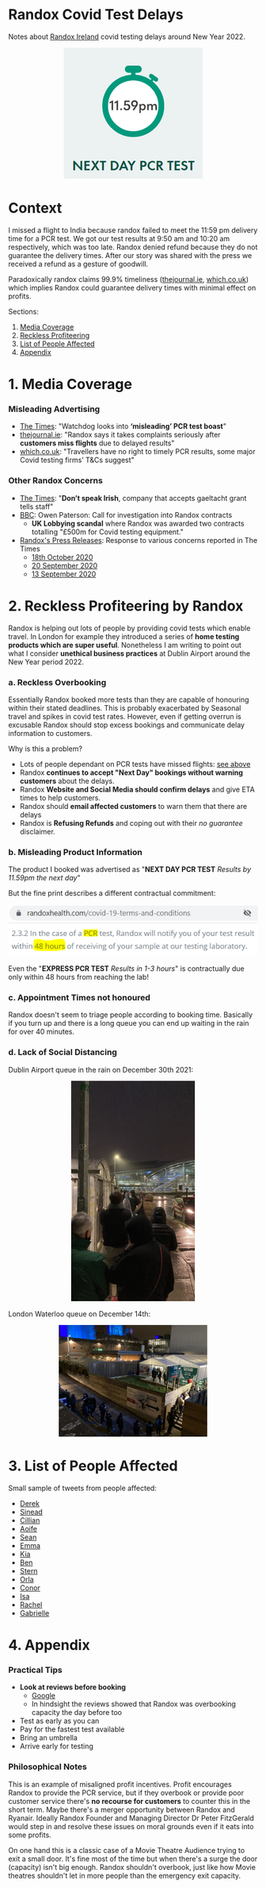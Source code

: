 # Randox Covid Test Delays
Notes about [Randox Ireland](https://booking.randox.ie/) covid testing delays around New Year 2022.
<p align="center">
  <img src="https://github.com/FergM/chronological-blog/blob/main/2022/images/2022-01-01_Randox_Next_Day_Covid_Test.PNG" />
</p>

# Context
I missed a flight to India because randox failed to meet the 11:59 pm delivery time for a PCR test. We got our test results at 9:50 am and 10:20 am respectively, which was too late. Randox denied refund because they do not guarantee the delivery times. After our story was shared with the press we received a refund as a gesture of goodwill.

Paradoxically randox claims 99.9% timeliness ([thejournal.ie](https://www.thejournal.ie/randox-pcr-testing-results-delays-5651168-Jan2022/), [which.co.uk](https://www.which.co.uk/news/2021/10/travel-news-pcr-tests-results-on-time-randox-expert-medicals-nationwide-pathology/)) which implies Randox could guarantee delivery times with minimal effect on profits.

Sections:
1. [Media Coverage](#media-coverage)
2. [Reckless Profiteering](#reckless-profiteering-by-randox)
3. [List of People Affected](#list-of-people-affected)
4. [Appendix](#appendix)

# 1. Media Coverage
### Misleading Advertising
* [The Times](https://www.thetimes.co.uk/article/watchdog-misleading-pcr-test-boast-ireland-travel-restrictions-v7gr0zwgj): "Watchdog looks into **‘misleading’ PCR test boast**"
* [thejournal.ie](https://www.thejournal.ie/randox-pcr-testing-results-delays-5651168-Jan2022/): "Randox says it takes complaints seriously after **customers miss flights** due to delayed results"
* [which.co.uk](https://www.which.co.uk/news/2021/10/travel-news-pcr-tests-results-on-time-randox-expert-medicals-nationwide-pathology/): "Travellers have no right to timely PCR results, some major Covid testing firms’ T&Cs suggest"

### Other Randox Concerns
* [The Times](https://www.thetimes.co.uk/article/dont-speak-irish-company-that-accepts-gaeltacht-grant-tells-staff-wmntxsvtr): "**Don’t speak Irish**, company that accepts gaeltacht grant tells staff"
* [BBC](https://www.bbc.com/news/uk-northern-ireland-59214966): Owen Paterson: Call for investigation into Randox contracts
    * **UK Lobbying scandal** where Randox was awarded two contracts totalling "£500m for Covid testing equipment."
* [Randox's Press Releases](https://www.randox.com/tag/sunday-times/): Response to various concerns reported in The Times
    * [18th October 2020]()
    * [20 September 2020]()
    * [13 September 2020]()

# 2. Reckless Profiteering by Randox
Randox is helping out lots of people by providing covid tests which enable travel. In London for example they introduced a series of **home testing products which are super useful**. Nonetheless I am writing to point out what I consider **unethical business practices** at Dublin Airport around the New Year period 2022.

### **a. Reckless Overbooking**
Essentially Randox booked more tests than they are capable of honouring within their stated deadlines. This is probably exacerbated by Seasonal travel and spikes in covid test rates. However, even if getting overrun is excusable Randox should stop excess bookings and communicate delay information to customers.

Why is this a problem?
* Lots of people dependant on PCR tests have missed flights: [see above](#list-of-people-affected)
* Randox **continues to accept "Next Day" bookings without warning customers** about the delays.
* Randox **Website and Social Media should confirm delays** and give ETA times to help customers.
* Randox should **email affected customers** to warn them that there are delays
* Randox is **Refusing Refunds** and coping out with their *no guarantee* disclaimer.

### b. Misleading Product Information
The product I booked was advertised as "**NEXT DAY PCR TEST** *Results by 11.59pm the next day*"

But the fine print describes a different contractual commitment:
<p align="center">
  <img src="https://github.com/FergM/chronological-blog/blob/main/2022/images/2022-01-01_Randox_PCR_Terms_and_Conditions.PNG" />
</p>

Even the "**EXPRESS PCR TEST** *Results in 1-3 hours*" is contractually due only within 48 hours from reaching the lab!

### c. Appointment Times not honoured
Randox doesn't seem to triage people according to booking time. Basically if you turn up and there is a long queue you can end up waiting in the rain for over 40 minutes.

### d. Lack of Social Distancing
Dublin Airport queue in the rain on December 30th 2021:
<p align="center">
  <img src="https://github.com/FergM/chronological-blog/blob/main/2022/images/2021-12-30_Randox_Dublin_Airport.jpg" width="250"/>
</p>

London Waterloo queue on December 14th:
<p align="center">
  <img src="https://github.com/FergM/chronological-blog/blob/main/2022/images/2021-12-14_Randox_London_Waterloo.jpg" width="300"/>
</p>

# 3. List of People Affected
Small sample of tweets from people affected:
* [Derek](https://twitter.com/andrewsderek/status/1477153966001688576?s=20)
* [Sinead](https://twitter.com/cineadsronin/status/1476692315615993858?s=20)
* [Cillian](https://twitter.com/Cilliandesmond/status/1477202040505909251?s=20)
* [Aoife](https://twitter.com/cliffy0701/status/1477233857451761668?s=20)
* [Sean](https://twitter.com/SeanEMacFadden1/status/1477234455869857798?s=20)
* [Emma](https://twitter.com/emmagal37422778/status/1476530888724955142?s=20)
* [Kia](https://twitter.com/KiaAbdullah/status/1477219379452555267?s=20)
* [Ben](https://twitter.com/BenRaff68003426/status/1477154938111287296?s=20)
* [Stern](https://twitter.com/mrboombasssstic/status/1476677860618350593?s=20)
* [Orla](https://twitter.com/ocliffo/status/1477226408971751427?s=20)
* [Conor](https://twitter.com/ConorCourtenay/status/1477233822580326406?s=20)
* [Isa](https://twitter.com/IsaGlancy/status/1477070557984305154?s=20)
* [Rachel](https://twitter.com/RachelH931/status/1477162096362246148?s=20)
* [Gabrielle](https://twitter.com/gabbiecurran/status/1476562849145274372?s=20)

# 4. Appendix
### Practical Tips
* **Look at reviews before booking**
    * [Google](https://www.google.com/search?q=randox+dublin+airport)
    * In hindsight the reviews showed that Randox was overbooking capacity the day before too
* Test as early as you can
* Pay for the fastest test available
* Bring an umbrella
* Arrive early for testing

### Philosophical Notes
This is an example of misaligned profit incentives. Profit encourages Randox to provide the PCR service, but if they overbook or provide poor customer service there's **no recourse for customers** to counter this in the short term. Maybe there's a merger opportunity between Randox and Ryanair. Ideally Randox Founder and Managing Director Dr Peter FitzGerald would step in and resolve these issues on moral grounds even if it eats into some profits.

On one hand this is a classic case of a Movie Theatre Audience trying to exit a small door. It's fine most of the time but when there's a surge the door (capacity) isn't big enough. Randox shouldn't overbook, just like how Movie theatres shouldn't let in more people than the emergency exit capacity.
